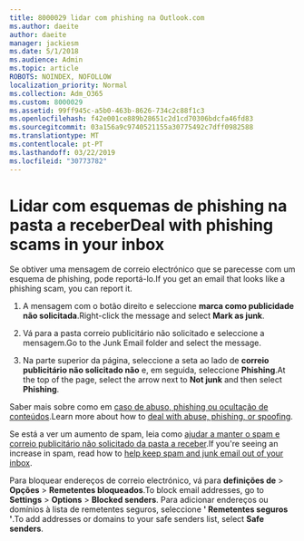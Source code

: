 ```yaml
---
title: 8000029 lidar com phishing na Outlook.com
ms.author: daeite
author: daeite
manager: jackiesm
ms.date: 5/1/2018
ms.audience: Admin
ms.topic: article
ROBOTS: NOINDEX, NOFOLLOW
localization_priority: Normal
ms.collection: Adm_O365
ms.custom: 8000029
ms.assetid: 99ff945c-a5b0-463b-8626-734c2c88f1c3
ms.openlocfilehash: f42e001ce889b28651c2d1cd70306bdcfa46fd83
ms.sourcegitcommit: 03a156a9c9740521155a30775492c7dff0982588
ms.translationtype: MT
ms.contentlocale: pt-PT
ms.lasthandoff: 03/22/2019
ms.locfileid: "30773782"
---
```

# <a name="deal-with-phishing-scams-in-your-inbox"></a><span data-ttu-id="85199-102">Lidar com esquemas de phishing na pasta a receber</span><span class="sxs-lookup"><span data-stu-id="85199-102">Deal with phishing scams in your inbox</span></span>

<span data-ttu-id="85199-103">Se obtiver uma mensagem de correio electrónico que se parecesse com um esquema de phishing, pode reportá-lo.</span><span class="sxs-lookup"><span data-stu-id="85199-103">If you get an email that looks like a phishing scam, you can report it.</span></span>
  
1. <span data-ttu-id="85199-104">A mensagem com o botão direito e seleccione **marca como publicidade não solicitada**.</span><span class="sxs-lookup"><span data-stu-id="85199-104">Right-click the message and select **Mark as junk**.</span></span> 
    
2. <span data-ttu-id="85199-105">Vá para a pasta correio publicitário não solicitado e seleccione a mensagem.</span><span class="sxs-lookup"><span data-stu-id="85199-105">Go to the Junk Email folder and select the message.</span></span>
    
3. <span data-ttu-id="85199-106">Na parte superior da página, seleccione a seta ao lado de **correio publicitário não solicitado não** e, em seguida, seleccione **Phishing**.</span><span class="sxs-lookup"><span data-stu-id="85199-106">At the top of the page, select the arrow next to **Not junk** and then select **Phishing**.</span></span> 
    
<span data-ttu-id="85199-107">Saber mais sobre como em [caso de abuso, phishing ou ocultação de conteúdos](https://go.microsoft.com/fwlink/p/?linkid=873139).</span><span class="sxs-lookup"><span data-stu-id="85199-107">Learn more about how to [deal with abuse, phishing, or spoofing](https://go.microsoft.com/fwlink/p/?linkid=873139).</span></span>
  
<span data-ttu-id="85199-108">Se está a ver um aumento de spam, leia como [ajudar a manter o spam e correio publicitário não solicitado da pasta a receber](https://go.microsoft.com/fwlink/p/?linkid=873140).</span><span class="sxs-lookup"><span data-stu-id="85199-108">If you're seeing an increase in spam, read how to [help keep spam and junk email out of your inbox](https://go.microsoft.com/fwlink/p/?linkid=873140).</span></span>
  
<span data-ttu-id="85199-109">Para bloquear endereços de correio electrónico, vá para **definições de** \> **Opções** \> **Remetentes bloqueados**.</span><span class="sxs-lookup"><span data-stu-id="85199-109">To block email addresses, go to **Settings** \> **Options** \> **Blocked senders**.</span></span> <span data-ttu-id="85199-110">Para adicionar endereços ou domínios à lista de remetentes seguros, seleccione **' Remetentes seguros '**.</span><span class="sxs-lookup"><span data-stu-id="85199-110">To add addresses or domains to your safe senders list, select **Safe senders**.</span></span> 
  

